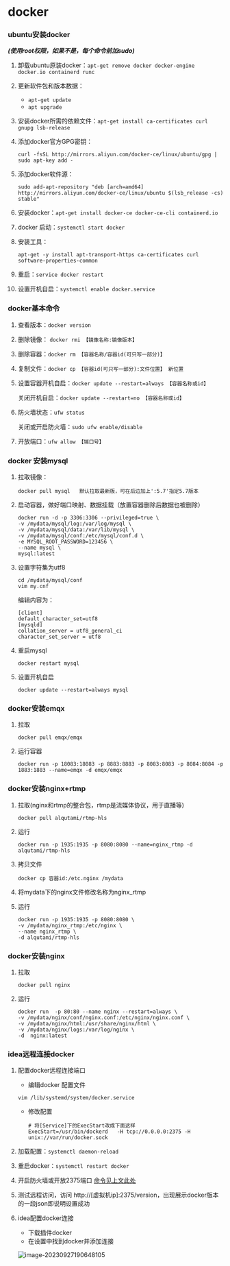 # docker

### ubuntu安装docker

___(使用root权限，如果不是，每个命令前加sudo)___

1. 卸载ubuntu原装docker：`apt-get remove docker docker-engine docker.io containerd runc`

2. 更新软件包和版本数据：

   * `apt-get update`
   * `apt upgrade`

3. 安装docker所需的依赖文件：`apt-get install ca-certificates curl gnupg lsb-release`

4. 添加docker官方GPG密钥：

   `curl -fsSL http://mirrors.aliyun.com/docker-ce/linux/ubuntu/gpg | sudo apt-key add -`

5. 添加docker软件源：

   `sudo add-apt-repository "deb [arch=amd64] http://mirrors.aliyun.com/docker-ce/linux/ubuntu $(lsb_release -cs) stable"`

6. 安装docker：`apt-get install docker-ce docker-ce-cli containerd.io`

7. docker 启动：`systemctl start docker`

8. 安装工具：

   `apt-get -y install apt-transport-https ca-certificates curl software-properties-common`

9. 重启：`service docker restart`

10. 设置开机自启：`systemctl enable docker.service`

### docker基本命令

1. 查看版本：`docker version`

2. 删除镜像： `docker rmi 【镜像名称:镜像版本】`

3. 删除容器：`docker rm 【容器名称/容器id(可只写一部分)】`

4. 复制文件：`docker cp 【容器id(可只写一部分):文件位置】 新位置`

5. 设置容器开机自启：`docker update --restart=always 【容器名称或id】`

   关闭开机自启：`docker update --restart=no 【容器名称或id】`

6. 防火墙状态：`ufw status`

   关闭或开启防火墙：`sudo ufw enable/disable`

7. 开放端口：`ufw allow 【端口号】`

### docker 安装mysql

1. 拉取镜像：

   ```
   docker pull mysql   默认拉取最新版，可在后边加上':5.7'指定5.7版本
   ```

2. 启动容器，做好端口映射、数据挂载（放置容器删除后数据也被删除）

   ```
   docker run -d -p 3306:3306 --privileged=true \
   -v /mydata/mysql/log:/var/log/mysql \
   -v /mydata/mysql/data:/var/lib/mysql \
   -v /mydata/mysql/conf:/etc/mysql/conf.d \
   -e MYSQL_ROOT_PASSWORD=123456 \
   --name mysql \
   mysql:latest
   ```

3. 设置字符集为utf8

   ```
   cd /mydata/mysql/conf
   vim my.cnf
   ```

   编辑内容为：

   ```
   [client]
   default_character_set=utf8
   [mysqld]
   collation_server = utf8_general_ci
   character_set_server = utf8
   ```

4. 重启mysql

   ```
   docker restart mysql
   ```

   

5. 设置开机自启

   ```
   docker update --restart=always mysql
   ```

### docker安装emqx

1. 拉取

   ```
   docker pull emqx/emqx
   ```

   

2. 运行容器

   ```
   docker run -p 18083:18083 -p 8883:8883 -p 8083:8083 -p 8084:8084 -p 1883:1883 --name=emqx -d emqx/emqx
   ```

### docker安装nginx+rtmp

1. 拉取(nginx和rtmp的整合包，rtmp是流媒体协议，用于直播等)

   ```
   docker pull alqutami/rtmp-hls
   ```

2. 运行

   ```
   docker run -p 1935:1935 -p 8080:8080 --name=nginx_rtmp -d alqutami/rtmp-hls
   ```

3. 拷贝文件

   ```
   docker cp 容器id:/etc.nginx /mydata
   ```

4. 将mydata下的nginx文件修改名称为nginx_rtmp

5. 运行

   ```
   docker run -p 1935:1935 -p 8080:8080 \
   -v /mydata/nginx_rtmp:/etc/nginx \
   --name nginx_rtmp \
   -d alqutami/rtmp-hls
   ```

### docker安装nginx

1. 拉取

   ```
   docker pull nginx
   ```

2. 运行

   ```
   docker run  -p 80:80 --name nginx --restart=always \
   -v /mydata/nginx/conf/nginx.conf:/etc/nginx/nginx.conf \
   -v /mydata/nginx/html:/usr/share/nginx/html \
   -v /mydata/nginx/logs:/var/log/nginx \
   -d  nginx:latest
   ```


### idea远程连接docker

1. 配置docker远程连接端口

   * 编辑docker 配置文件

   ```shell
   vim /lib/systemd/system/docker.service
   ```

   * 修改配置

     ```shell
     # 将[Service]下的ExecStart改成下面这样
     ExecStart=/usr/bin/dockerd   -H tcp://0.0.0.0:2375 -H unix://var/run/docker.sock
     ```

2. 加载配置：`systemctl daemon-reload`

3. 重启docker：`systemctl restart docker` 

4. 开启防火墙或开放2375端口  [命令见上文此处](###docker基本命令)

5. 测试远程访问，访问 http://[虚拟机ip]:2375/version，出现展示docker版本的一段json即说明设置成功

6. idea配置docker连接

   * 下载插件docker
   * 在设置中找到docker并添加连接

   ![image-20230927190648105](https://cdn.jsdelivr.net/gh/fosss666/notebook/img/202309271907214.png)

   